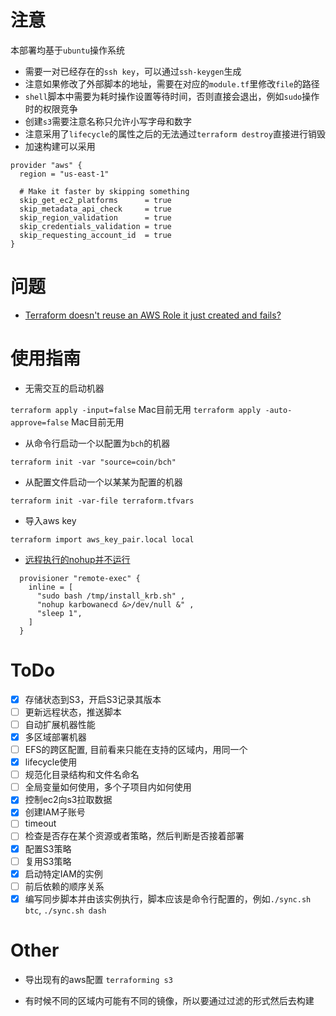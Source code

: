 # 注意
本部署均基于`ubuntu`操作系统

* 需要一对已经存在的`ssh key`，可以通过`ssh-keygen`生成
* 注意如果修改了外部脚本的地址，需要在对应的`module.tf`里修改`file`的路径
* `shell`脚本中需要为耗时操作设置等待时间，否则直接会退出，例如`sudo`操作时的权限竞争
* 创建`s3`需要注意名称只允许小写字母和数字
* 注意采用了`lifecycle`的属性之后的无法通过`terraform destroy`直接进行销毁
* 加速构建可以采用

```
provider "aws" {
  region = "us-east-1"

  # Make it faster by skipping something
  skip_get_ec2_platforms      = true
  skip_metadata_api_check     = true
  skip_region_validation      = true
  skip_credentials_validation = true
  skip_requesting_account_id  = true
}
```


# 问题
* [Terraform doesn't reuse an AWS Role it just created and fails?](https://github.com/hashicorp/terraform/issues/8184)

# 使用指南

* 无需交互的启动机器

`terraform apply -input=false` Mac目前无用
`terraform apply -auto-approve=false` Mac目前无用

* 从命令行启动一个以配置为`bch`的机器

`terraform init -var "source=coin/bch"`

* 从配置文件启动一个以某某为配置的机器

`terraform init -var-file terraform.tfvars`

* 导入aws key

` terraform import aws_key_pair.local local `

* [远程执行的nohup并不运行](https://stackoverflow.com/questions/36207752/how-can-i-start-a-remote-service-using-terraform-provisioning)

```
  provisioner "remote-exec" {
    inline = [
      "sudo bash /tmp/install_krb.sh" ,
      "nohup karbowanecd &>/dev/null &" ,
      "sleep 1",
    ]
  }

```

# ToDo 

- [x] 存储状态到S3，开启S3记录其版本
- [ ] 更新远程状态，推送脚本
- [ ] 自动扩展机器性能
- [x] 多区域部署机器
- [ ] EFS的跨区配置, 目前看来只能在支持的区域内，用同一个
- [x] lifecycle使用
- [ ] 规范化目录结构和文件名命名
- [ ] 全局变量如何使用，多个子项目内如何使用
- [x] 控制ec2向s3拉取数据
- [x] 创建IAM子账号
- [ ] timeout
- [ ] 检查是否存在某个资源或者策略，然后判断是否接着部署
- [x] 配置S3策略
- [ ] 复用S3策略
- [x] 启动特定IAM的实例
- [ ] 前后依赖的顺序关系
- [x] 编写同步脚本并由该实例执行，脚本应该是命令行配置的，例如`./sync.sh btc`, `./sync.sh dash`

# Other

* 导出现有的aws配置
`terraforming s3 `

* 有时候不同的区域内可能有不同的镜像，所以要通过过滤的形式然后去构建
